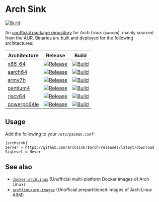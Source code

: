 # Arch Sink

[![Build](https://github.com/archsink/pkgbuilds/actions/workflows/build.yml/badge.svg)](https://github.com/archsink/pkgbuilds/actions/workflows/build.yml)

An [unofficial package repository](https://wiki.archlinux.org/title/unofficial_user_repositories) for Arch Linux (`pacman`), mainly sourced from the [AUR](https://aur.archlinux.org). Binaries are built and deployed for the following architectures:

| Architecture | Release | Build |
| ------------ | ------- | ----- |
| [x86_64](https://github.com/archsink/x86_64) | [![Release](https://img.shields.io/github/v/release/archsink/x86_64)](https://github.com/archsink/x86_64/releases/latest) | [![Build](https://github.com/archsink/x86_64/actions/workflows/build.yml/badge.svg)](https://github.com/archsink/x86_64/actions/workflows/build.yml) |
| [aarch64](https://github.com/archsink/aarch64) | [![Release](https://img.shields.io/github/v/release/archsink/aarch64)](https://github.com/archsink/aarch64/releases/latest) | [![Build](https://github.com/archsink/aarch64/actions/workflows/build.yml/badge.svg)](https://github.com/archsink/aarch64/actions/workflows/build.yml) |
| [armv7h](https://github.com/archsink/armv7h) | [![Release](https://img.shields.io/github/v/release/archsink/armv7h)](https://github.com/archsink/armv7h/releases/latest) | [![Build](https://github.com/archsink/armv7h/actions/workflows/build.yml/badge.svg)](https://github.com/archsink/armv7h/actions/workflows/build.yml) |
| [pentium4](https://github.com/archsink/pentium4) | [![Release](https://img.shields.io/github/v/release/archsink/pentium4)](https://github.com/archsink/pentium4/releases/latest) | [![Build](https://github.com/archsink/pentium4/actions/workflows/build.yml/badge.svg)](https://github.com/archsink/pentium4/actions/workflows/build.yml) |
| [riscv64](https://github.com/archsink/riscv64) | [![Release](https://img.shields.io/github/v/release/archsink/riscv64)](https://github.com/archsink/riscv64/releases/latest) | [![Build](https://github.com/archsink/riscv64/actions/workflows/build.yml/badge.svg)](https://github.com/archsink/riscv64/actions/workflows/build.yml) |
| [powerpc64le](https://github.com/archsink/powerpc64le) | [![Release](https://img.shields.io/github/v/release/archsink/powerpc64le)](https://github.com/archsink/powerpc64le/releases/latest) | [![Build](https://github.com/archsink/powerpc64le/actions/workflows/build.yml/badge.svg)](https://github.com/archsink/powerpc64le/actions/workflows/build.yml) |

## Usage

Add the following to your `/etc/pacman.conf`:

```
[archsink]
Server = https://github.com/archsink/$arch/releases/latest/download
SigLevel = Never
```

## See also

- [`docker-archlinux`](https://github.com/fwcd/docker-archlinux) (Unofficial multi-platform Docker images of Arch Linux)
- [`archlinuxarm-images`](https://github.com/fwcd/archlinuxarm-images) (Unofficial prepartitioned images of Arch Linux ARM)
